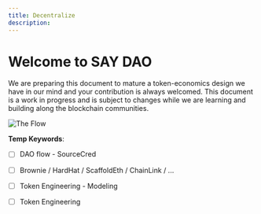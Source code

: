```yaml
---
title: Decentralize
description: 
---
```

 # Welcome to SAY DAO

We are preparing this document to mature a token-economics design we have in our mind and your contribution is always welcomed. This document is a work in progress and is subject to changes while we are learning and building along the blockchain communities.

![The Flow](https://github.com/ehsan-g/road-map-docs/blob/main/public/sayFlow.png?raw=true)


**Temp Keywords**:
- [ ] DAO flow - SourceCred
- [ ] Brownie / HardHat / ScaffoldEth / ChainLink / ...
- [ ] Token Engineering - Modeling
- [ ] Token Engineering




 
